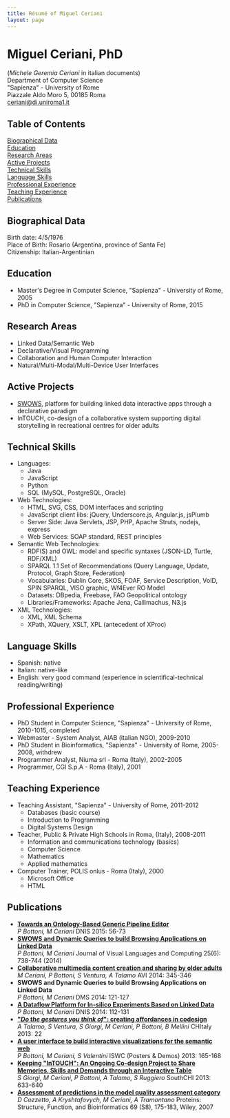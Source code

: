 ```yaml
---
title: Résumé of Miguel Ceriani
layout: page
---
```


Miguel Ceriani, PhD
===================
(_Michele Geremia Ceriani_ in italian documents)  
Department of Computer Science  
"Sapienza" - University of Rome  
Piazzale Aldo Moro 5, 00185 Roma  
ceriani@di.uniroma1.it

Table of Contents
-----------------
[Biographical Data](#user-content-biographical-data)  
[Education](#user-content-education)  
[Research Areas](#user-content-research-areas)  
[Active Projects](#user-content-active-projects)  
[Technical Skills](#user-content-technical-skills)  
[Language Skills](#user-content-language-skills)  
[Professional Experience](#user-content-professional-experience)  
[Teaching Experience](#user-content-teaching-experience)  
[Publications](#user-content-publications)  

Biographical Data
-----------------
Birth date: 4/5/1976  
Place of Birth: Rosario (Argentina, province of Santa Fe)  
Citizenship: Italian-Argentinian

Education
---------
* Master's Degree in Computer Science, "Sapienza" - University of Rome, 2005
* PhD in Computer Science, "Sapienza" - University of Rome, 2015

Research Areas
--------------
* Linked Data/Semantic Web
* Declarative/Visual Programming
* Collaboration and Human Computer Interaction
* Natural/Multi-Modal/Multi-Device User Interfaces

Active Projects
---------------
* [SWOWS](http://swows.org/), platform for building linked data interactive apps through a declarative paradigm
* InTOUCH, co-design of a collaborative system supporting digital storytelling in recreational centres for older adults

Technical Skills
----------------
* Languages:
	* Java
	* JavaScript
	* Python
	* SQL (MySQL, PostgreSQL, Oracle)
* Web Technologies:
	* HTML, SVG, CSS, DOM interfaces and scripting
	* JavaScript client libs: jQuery, Underscore.js, Angular.js, jsPlumb
	* Server Side: Java Servlets, JSP, PHP, Apache Struts, nodejs, express
	* Web Services: SOAP standard, REST principles
* Semantic Web Technologies:
    * RDF(S) and OWL: model and specific syntaxes (JSON-LD, Turtle, RDF/XML)
	* SPARQL 1.1 Set of Recommendations (Query Language, Update, Protocol, Graph Store, Federation)
	* Vocabularies: Dublin Core, SKOS, FOAF, Service Description, VoID, SPIN SPARQL, VISO graphic, Wf4Ever RO Model
	* Datasets: DBpedia, Freebase, FAO Geopolitical ontology
	* Libraries/Frameworks: Apache Jena, Callimachus, N3.js
* XML Technologies:
	* XML, XML Schema
	* XPath, XQuery, XSLT, XPL (antecedent of XProc)

Language Skills
---------------
* Spanish: native
* Italian: native-like
* English: very good command (experience in scientifical-technical reading/writing)

Professional Experience
-----------------------
* PhD Student in Computer Science, "Sapienza" - University of Rome, 2010-1015, completed
* Webmaster - System Analyst, AIAB (italian NGO), 2009-2010
* PhD Student in Bioinformatics, "Sapienza" - University of Rome, 2005-2008, withdrew
* Programmer Analyst, Niuma srl - Roma (Italy), 2002-2005
* Programmer,  CGI S.p.A - Roma (Italy), 2001  

Teaching Experience
-------------------
* Teaching Assistant, "Sapienza" - University of Rome, 2011-2012
	* Databases (basic course)
	* Introduction to Programming
	* Digital Systems Design
* Teacher, Public & Private High Schools in Roma, (Italy), 2008-2011
	* Information and communications technology (basics)
	* Computer Science
	* Mathematics
	* Applied mathematics
* Computer Trainer, POLIS onlus - Roma (Italy), 2000
	* Microsoft Office
	* HTML

Publications
------------
* [__Towards an Ontology-Based Generic Pipeline Editor__](http://dx.doi.org/10.1007/978-3-319-16313-0_5)  
  _P Bottoni, M Ceriani_
  DNIS 2015: 56-73
* [__SWOWS and Dynamic Queries to build Browsing Applications on Linked Data__](http://dx.doi.org/10.1016/j.jvlc.2014.10.027)  
  _P Bottoni, M Ceriani_
  Journal of Visual Languages and Computing 25(6): 738-744 (2014)
* [__Collaborative multimedia content creation and sharing by older adults__](http://doi.acm.org/10.1145/2598153.2600029)  
  _M Ceriani, P Bottoni, S Ventura, A Talamo_
  AVI 2014: 345-346
* __SWOWS and Dynamic Queries to build Browsing Applications on Linked Data__  
  _P Bottoni, M Ceriani_
  DMS 2014: 121-127
* [__A Dataflow Platform for In-silico Experiments Based on Linked Data__](http://dx.doi.org/10.1007/978-3-319-05693-7_7)  
  _P Bottoni, M Ceriani_
  DNIS 2014: 112-131
* [__"_Do the gestures you think of_": creating affordances in codesign__](http://doi.acm.org/10.1145/2499149.2499176)  
  _A Talamo, S Ventura, S Giorgi, M Ceriani, P Bottoni, B Mellini_
  CHItaly 2013: 22
* [__A user interface to build interactive visualizations for the semantic web__](http://ceur-ws.org/Vol-1035/iswc2013_demo_42.pdf)  
  _P Bottoni, M Ceriani, S Valentini_
  ISWC (Posters & Demos) 2013: 165-168
* [__Keeping "InTOUCH": An Ongoing Co-design Project to Share Memories, Skills and Demands through an Interactive Table__](http://dx.doi.org/10.1007/978-3-642-39062-3_43)  
  _S Giorgi, M Ceriani, P Bottoni, A Talamo, S Ruggiero_
  SouthCHI 2013: 633-640
* [__Assessment of predictions in the model quality assessment category__](http://dx.doi.org/10.1002/prot.21669)  
  _D Cozzetto, A Kryshtafovych, M Ceriani, A Tramontano_
  Proteins: Structure, Function, and Bioinformatics 69 (S8), 175-183, Wiley, 2007
